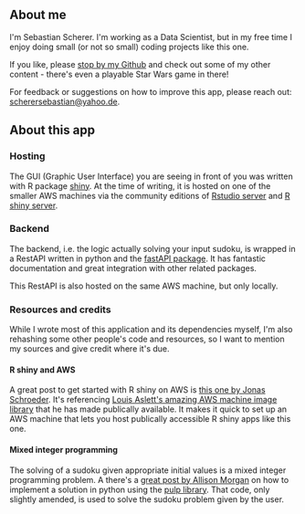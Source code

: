 ## About me

I'm Sebastian Scherer. I'm working as a Data Scientist, but in my free time I enjoy doing small (or not so small) coding projects like this one.

If you like, please [stop by my Github](https://github.com/SebastianScherer88/) and check out some of my other content - there's even a playable Star Wars game in there!

For feedback or suggestions on how to improve this app, please reach out: scherersebastian@yahoo.de.

## About this app

### Hosting

The GUI (Graphic User Interface) you are seeing in front of you was written with R package [shiny](https://shiny.rstudio.com/). At the time of writing, it is hosted on one of the smaller AWS machines via the community editions of [Rstudio server](https://rstudio.com/products/rstudio/download-server/) and [R shiny server](https://rstudio.com/products/shiny/shiny-server/).

### Backend

The backend, i.e. the logic actually solving your input sudoku, is wrapped in a RestAPI written in python and the [fastAPI package](https://fastapi.tiangolo.com/). It has fantastic documentation and great integration with other related packages. 

This RestAPI is also hosted on the same AWS machine, but only locally.

### Resources and credits

While I wrote most of this application and its dependencies myself, I'm also rehashing some other people's code and resources, so I want to mention my sources and give credit where it's due.

#### R shiny and AWS

A great post to get started with R shiny on AWS is [this one by Jonas Schroeder](https://towardsdatascience.com/how-to-run-rstudio-on-aws-in-under-3-minutes-for-free-65f8d0b6ccda). It's referencing [Louis Aslett's amazing AWS machine image library](https://www.louisaslett.com/RStudio_AMI/) that he has made publically available. It makes it quick to set up an AWS machine that lets you host publically accessible R shiny apps like this one.

#### Mixed integer programming

The solving of a sudoku given appropriate initial values is a mixed integer programming problem. A there's a [great post by Allison Morgan](https://towardsdatascience.com/using-integer-linear-programming-to-solve-sudoku-puzzles-15e9d2a70baa) on how to implement a solution in python using the [pulp library](https://coin-or.github.io/pulp/). That code, only slightly amended, is used to solve the sudoku problem given by the user.
